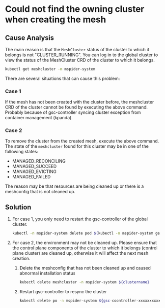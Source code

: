 # Could not find the owning cluster when creating the mesh

## Cause Analysis

The main reason is that the `MeshCluster` status of the cluster to which it belongs is not "CLUSTER_RUNNING". You can log in to the global cluster to view the status of the MeshCluster CRD of the cluster to which it belongs.

```bash
kubectl get meshcluster -n mspider-system
```

There are several situations that can cause this problem:

### Case 1

If the mesh has not been created with the cluster before, the meshcluster CRD of the cluster cannot be found by executing the above command.
Probably because of gsc-controller syncing cluster exception from container management (kpanda).

### Case 2

To remove the cluster from the created mesh, execute the above command. The state of the `meshcluster` found for this cluster may be in one of the following states:

- MANAGED_RECONCILING
- MANAGED_SUCCEED
- MANAGED_EVICTING
- MANAGED_FAILED

The reason may be that resources are being cleaned up or there is a meshconfig that is not cleaned up.

## Solution

1. For case 1, you only need to restart the gsc-controller of the global cluster.

     ```bash
     kubectl -n mspider-system delete pod $(kubectl -n mspider-system get pod -l app=mspider-gsc-controller -o 'jsonpath={.items.metadata.name}')
     ```

2. For case 2, the environment may not be cleaned up. Please ensure that the control plane components of the cluster to which it belongs (control plane cluster) are cleaned up, otherwise it will affect the next mesh creation.

     1. Delete the meshconfig that has not been cleaned up and caused abnormal installation status

         ```bash
         kubectl delete meshcluster -n mspider-system ${clustername}
         ```

     1. Restart gsc-controller to resync the cluster

         ```bash
         kubectl delete po -n mspider-system ${gsc-coontroller-xxxxxxxxxx}
         ```
